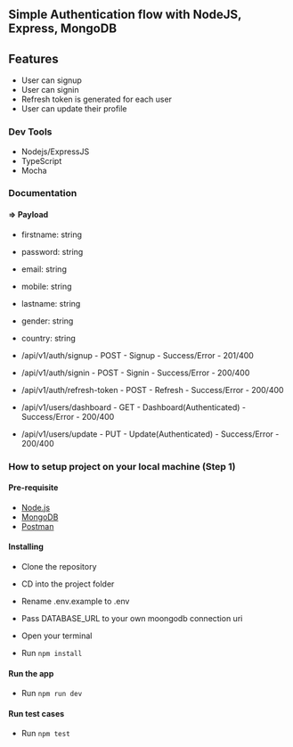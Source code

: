 ## Simple  Authentication flow with NodeJS, Express, MongoDB

## Features
- User can signup
- User can signin
- Refresh token is generated for each user
- User can update their profile

### Dev Tools
- Nodejs/ExpressJS
- TypeScript
- Mocha


### Documentation

#### => Payload
- firstname: string
- password: string
- email: string
- mobile: string
- lastname: string
- gender: string
- country: string


- /api/v1/auth/signup   - POST   - Signup   - Success/Error   - 201/400
- /api/v1/auth/signin   - POST   - Signin   - Success/Error   - 200/400
- /api/v1/auth/refresh-token  - POST   - Refresh  - Success/Error   - 200/400
- /api/v1/users/dashboard  - GET    - Dashboard(Authenticated)   - Success/Error   - 200/400
- /api/v1/users/update  - PUT    - Update(Authenticated)   - Success/Error   - 200/400

### How to setup project on your local machine (Step 1)
#### Pre-requisite
- [Node.js](https://nodejs.org/en/)
- [MongoDB](https://www.mongodb.com/)
- [Postman](https://www.getpostman.com/downloads/)

#### Installing 
- Clone the repository
- CD into the project folder
- Rename .env.example to .env
- Pass DATABASE_URL to your own moongodb connection uri

- Open your terminal
- Run `npm install` 

#### Run the app
- Run `npm run dev`

#### Run test cases
- Run `npm test`
